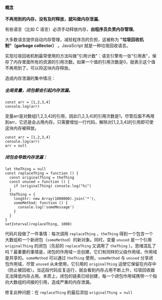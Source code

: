 #### 概念
**不再用到的内存，没有及时释放，就叫做内存泄漏**。

有些语言（比如 C 语言）必须手动释放内存，**由程序员负责内存管理**。

大多数语言提供自动内存管理，减轻程序员的负担，这被称为 **"垃圾回收机制"（garbage collector）** 。JavaScript 就是一种垃圾回收语言。

实现垃圾回收机制最常使用的方法叫做"引用计数"：语言引擎有一张"引用表"，保存了内存里面所有的资源的引用次数。如果一个值的引用次数是0，就表示这个值不再用到了，可以将这块内存释放。

造成内存泄漏的集中情况：

##### 全局变量，闭包都会引起内存泄漏。

```
const arr = [1,2,3,4]
console.log(arr)
```

变量arr是对数组[1,2,3,4]的引用，因此[1,2,3,4]的引用次数是1，尽管后面不再用到arr，它还是会占用内存。只需要增加一行代码，解除对[1,2,3,4]的引用即可使这块内存被释放。

	const arr = [1,2,3,4]
	console.log(arr)
	arr = null

##### 闭包会导致内存泄漏：

```
let theThing = null
const replaceThing = function () {
  const originalThing = theThing
  const unused = function () {
    if (originalThing) console.log("hi")
  }
  theThing = {
    longStr: new Array(1000000).join('*'),
    someMethod: function () {
      console.log('someMessage')
    }
  }
}
setInterval(replaceThing, 1000)
```

代码片段做了一件事情：每次调用 `replaceThing` ，`theThing` 得到一个包含一个大数组和一个新闭包（`someMethod`）的新对象。同时，变量 `unused` 是一个引用 `originalThing` 的闭包（先前的 `replaceThing` 又调用了 `theThing` ）。思绪混乱了吗？最重要的事情是，闭包的作用域一旦创建，它们有同样的父级作用域，作用域是共享的。`someMethod` 可以通过 `theThing` 使用，`someMethod` 与 `unused` 分享闭包作用域，尽管 `unused` 从未使用，它引用的 `originalThing` 迫使它保留在内存中（防止被回收）。当这段代码反复运行，就会看到内存占用不断上升，垃圾回收器无法降低内存占用。本质上，闭包的链表已经创建，每一个闭包作用域携带一个指向大数组的间接的引用，造成严重的内存泄漏。

修复此种问题：在 `replaceThing` 的最后添加 `originalThing = null`